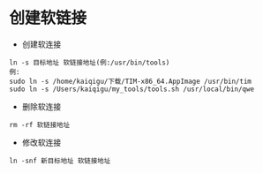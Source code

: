 # 创建软链接


- 创建软连接

```
ln -s 目标地址 软链接地址(例:/usr/bin/tools)
例:
sudo ln -s /home/kaiqigu/下载/TIM-x86_64.AppImage /usr/bin/tim
sudo ln -s /Users/kaiqigu/my_tools/tools.sh /usr/local/bin/qwe
```


- 删除软连接

```
rm -rf 软链接地址
```


- 修改软连接

```
ln -snf 新目标地址 软链接地址
```
